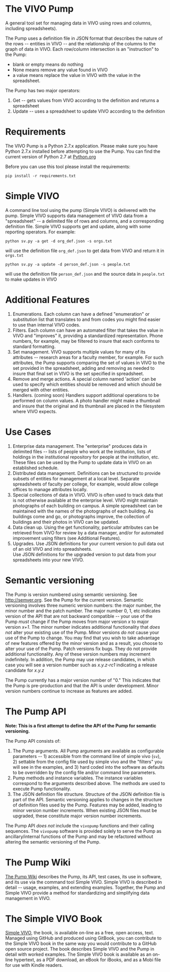 # The VIVO Pump

A general tool set for managing data in VIVO using rows and columns, including spreadsheets).

The Pump uses a definition file in JSON format that describes the nature of the rows -- entities in VIVO -- and the 
relationship of the columns to the graph of data in VIVO.  Each row/column intersection is an "instruction" to the Pump:

* blank or empty means do nothing
* None means remove any value found in VIVO
* a value means replace the value in VIVO with the value in the spreadsheet.

The Pump has two major operators:

1. Get -- gets values from VIVO according to the definition and returns a spreadsheet
1. Update -- uses a spreadsheet to update VIVO according to the definition

# Requirements

The VIVO Pump is a Python 2.7.x application.  Please make sure you have Python 2.7.x installed before attempting to use 
the Pump.  You can find the current version of Python 2.7 at [Python.org](http://python.org/downloads)

Before you can use this tool please install the requirements:

    pip install -r requirements.txt
    
# Simple VIVO

A command line tool using the pump (Simple VIVO) is delivered with the pump.  Simple VIVO supports data management of
VIVO data from a "spreadsheet" -- a delimited file of rows and columns, and a corresponding definition file.  Simple
VIVO supports get and update, along with some reporting operators.  For example:

    python sv.py -a get -d org_def.json -s orgs.txt
    
will use the definition file `org_def.json` to get data from VIVO and return it in `orgs.txt`

    python sv.py -a update -d person_def.json -s people.txt
    
will use the definition file `person_def.json` and the source data in `people.txt` to make updates in VIVO

# Additional Features

1.  Enumerations. Each column can have a defined "enumeration" or substitution list that translates to and from codes 
you might find easier to use than internal VIVO codes.
1.  Filters.  Each column can have an automated filter that takes the value in VIVO and "improves" it, providing a 
standardized representation. Phone numbers, for example, may be filtered to insure that each conforms to standard 
formatting.
1.  Set management.  VIVO supports multiple values for many of its attributes -- research areas for a faculty 
member, for example. For such attributes, 
the Pump supports comparing the set of values in VIVO to the set provided in the spreadsheet,
adding and removing as needed to insure that final set in VIVO is the set specified in spreadsheet.
1. Remove and merge actions.  A special column named 'action' can be used to specify which entities should be removed 
and which should be merged with other entities.
1.  Handlers. (coming soon) Handlers support additional operations to be performed on column values. A photo handler 
might make a thumbnail and insure that the original and its thumbnail are placed in the filesystem where VIVO expects.

# Use Cases

1. Enterprise data management.  The "enterprise" produces data in delimited files -- lists of people who 
work at the institution, lists of holdings in the institutional repository for people at the institution, etc.  These 
files can be used by the Pump to update data in VIVO on an established schedule.
1. Distributed data management.  Definitions can be structured to provide subsets of entities for management at a local
level.  Separate spreadsheets of faculty per college, for example, would allow college offices to manage attributes
locally.
1. Special collections of data in VIVO.  VIVO is often used to track data that is not otherwise available at the 
enterprise level.  VIVO might maintain photographs of each building on campus.  A simple spreadsheet can be 
maintained with the names of the photographs of each building.  As buildings come and go, or photographs improve,
the collection of buildings and their photos in VIVO can be updated.
1. Data clean up.  Using the get functionality, particular attributes can be retrieved from VIVO for review by a data 
manager, and/or for automated improvement using filters (see Additional Features).
1. Upgrades.  Use JSON definitions for your current version to pull data out of an old VIVO and into spreadsheets.  
Use JSON definitions for the upgraded version to put data from your spreadsheets into your new VIVO.

# Semantic versioning

The Pump is version numbered using semantic versioning.  See http://semver.org.  See the Pump for the current version.
Semantic versioning involves three numeric version numbers:  the major number, the minor number and the patch number.
The major number 0, 1, etc indicates version of the API that are not backward compatible -- your use of the Pump _must_
change if the Pump moves from major version *x* to major version *x+1*.  The minor number indicates additional
functionality that *does not* alter your existing use of the Pump.  Minor versions *do not* cause your use of the 
Pump to change.  You may find that you wish to take advantage of new features offered by the minor version and as a 
result, you choose to alter your use of the Pump.  Patch versions fix bugs.  They do not provide additional
functionality.  Any of these version numbers may increment indefinitely.  In addition, the Pump may use release 
candidates, in which case you will see a version number such as *x.y.z-rc1* indicating a release candidate for *x.y.z*

The Pump currently has a major version number of "0."  This indicates that the Pump is pre-production and that the API
is under development.  Minor version numbers continue to increase as features are added.

# The Pump API

**Note:  This is a first attempt to define the API of the Pump for semantic versioning.**

The Pump API consists of:

1. The Pump arguments.  All Pump arguments are available as configurable parameters -- 1) accessible from the command
line of simple vivo (`sv`), 2) settable from the config file used by simple vivo and the "filters" you will see in the
examples, and 3) hard coded into the software as defaults to be overridden by the config file and/or command line
parameters.
1.  Pump methods and instance variables.  The instance variables correspond to the arguments described above.  The
methods are used to execute Pump functionality.
1.  The JSON definition file structure.  Structure of the JSON definition file is part of the API.  Semantic versioning 
applies to changes in the structure of definition files used by the Pump.  Features may be added, leading to minor
version number increments.  When existing JSON files must be upgraded, these constitute major version number increments.

The Pump API *does not* include the `vivopump` functions and their calling sequences.  The `vivopump` software is 
provided solely to serve the Pump as ancillary/internal functions of the Pump and may be refactored without altering the 
semantic versioning of the Pump.

# The Pump Wiki

[The Pump Wiki](https://github.com/mconlon17/vivo-pump/wiki) describes the Pump, its API, test cases, its use in 
software, and its use via the command tool Simple VIVO.  Simple VIVO is described in detail -- usage, examples, and
extending examples.  Together, the Pump and Simple VIVO provide a method for standardizing and simplifying data
management in VIVO.

# The Simple VIVO Book

[Simple VIVO](https://www.gitbook.com/book/mconlon17/simple-vivo/details), the book, is available on-line as a free, 
open access, text.  Managed using GitHub and produced using GitBook, you can contribute to the Simple VIVO book in the 
same way you would contribute to a GitHub open source project.  The book describes Simple VIVO and the Pump in detail 
with worked examples.  The Simple VIVO book is available as an on-line hypertext, as a PDF download, an eBook for 
iBooks, and as a Mobi file for use with Kindle readers.
